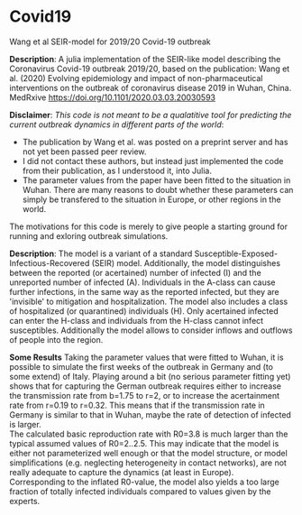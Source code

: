 # Covid19
Wang et al SEIR-model for 2019/20 Covid-19 outbreak


**Description**: A julia implementation of the SEIR-like model describing the Coronavirus Covid-19 outbreak 2019/20,
based on the publication: Wang et al. (2020) Evolving epidemiology and impact of non-pharmaceutical interventions on the outbreak of coronavirus disease 2019 in Wuhan, China. MedRxive https://doi.org/10.1101/2020.03.03.20030593


**Disclaimer**: 
*This code is not meant to be a qualatitive tool for predicting the current outbreak dynamics in different parts of the world*:
- The publication by Wang et al. was posted on a preprint server and has not yet been passed peer review.
- I did not contact these authors, but instead just implemented the code from their publication, as I understood it, into Julia.
- The parameter values from the paper have been fitted to the situation in Wuhan. There are many reasons to doubt whether these parameters can simply be transfered to the situation in Europe, or other regions in the world.

The motivations for this code is merely to give people a starting ground for running and exloring outbreak simulations.  

**Description**: The model is a variant of a standard 
Susceptible-Exposed-Infectious-Recovered (SEIR) model.
Additionally, the model distinguishes between the reported (or acertained) number of infected (I) and the unreported number of infected (A). Individuals in the A-class can cause further infections, in the same way as the reported infected, but they are 'invisible' to mitigation and hospitalization. The model also includes a class of hospitalized (or quarantined) individuals (H). Only acertained infected can enter the H-class and individuals from the H-class cannot infect susceptibles. Additionally the model allows to consider inflows and outflows of people into the region.

**Some Results** Taking the parameter values that were fitted to Wuhan, it is possible to simulate the first weeks of the outbreak in Germany and (to some extend) of Italy. Playing around a bit (no serious parameter fitting yet) shows that for capturing the German outbreak requires either to increase the transmission rate from b=1.75 to r=2, or to increase the acertainment rate from r=0.19 to r=0.32. This means that if the transmission rate in Germany is similar to that in Wuhan, maybe the rate of detection of infected is larger.  
The calculated basic reproduction rate with R0=3.8 is much larger than the typical assumed values of R0=2..2.5. This may indicate that the model is either not parameterized well enough or that the model structure, or model simplifications (e.g. neglecting heterogeneity in contact networks), are not really adequate to capture the dynamics (at least in Europe).  
Corresponding to the inflated R0-value, the model also yields a too large fraction of totally infected individuals compared to values given by the experts.
 